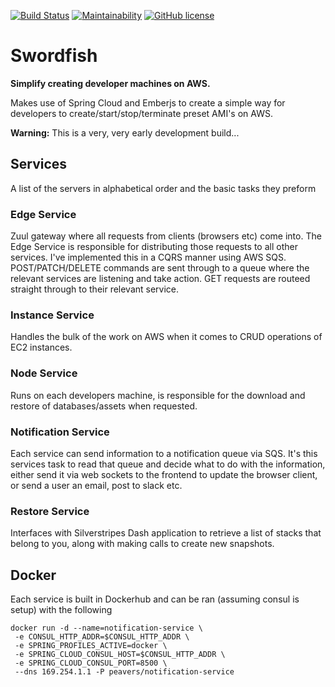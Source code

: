 [![Build Status](https://travis-ci.org/peavers/swordfish-service.svg?branch=master)](https://travis-ci.org/peavers/swordfish-service)
[![Maintainability](https://api.codeclimate.com/v1/badges/e188e6e8833420cba06a/maintainability)](https://codeclimate.com/github/peavers/swordfish-service/maintainability)
[![GitHub license](https://img.shields.io/github/license/mashape/apistatus.svg)](https://github.com/peavers/swordfish/blob/master/LICENSE)

# Swordfish 

**Simplify creating developer machines on AWS.**

Makes use of Spring Cloud and Emberjs to create a simple way for developers to create/start/stop/terminate preset AMI's on AWS.  

**Warning:** This is a very, very early development build...

## Services
A list of the servers in alphabetical order and the basic tasks they preform

### Edge Service
Zuul gateway where all requests from clients (browsers etc) come into. The Edge Service is responsible for distributing
those requests to all other services. I've implemented this in a CQRS manner using AWS SQS. POST/PATCH/DELETE commands are
sent through to a queue where the relevant services are listening and take action. GET requests are routeed straight through
to their relevant service.  

### Instance Service
Handles the bulk of the work on AWS when it comes to CRUD operations of EC2 instances.  

### Node Service
Runs on each developers machine, is responsible for the download and restore of databases/assets when requested.

### Notification Service
Each service can send information to a notification queue via SQS. It's this services task to read that queue and decide
what to do with the information, either send it via web sockets to the frontend to update the browser client, or
send a user an email, post to slack etc.

### Restore Service 
Interfaces with Silverstripes Dash application to retrieve a list of stacks that belong to you, along with making calls
to create new snapshots. 

## Docker
Each service is built in Dockerhub and can be ran (assuming consul is setup) with the following
```
docker run -d --name=notification-service \
 -e CONSUL_HTTP_ADDR=$CONSUL_HTTP_ADDR \
 -e SPRING_PROFILES_ACTIVE=docker \
 -e SPRING_CLOUD_CONSUL_HOST=$CONSUL_HTTP_ADDR \
 -e SPRING_CLOUD_CONSUL_PORT=8500 \
 --dns 169.254.1.1 -P peavers/notification-service
```